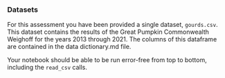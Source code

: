### Datasets
For this assessment you have been provided a single dataset, `gourds.csv`. This dataset contains the results of the Great Pumpkin Commonwealth Weighoff for the years 2013 through 2021. The columns of this dataframe are contained in the data dictionary.md file.

Your notebook should be able to be run error-free from top to bottom, including the `read_csv` calls.
